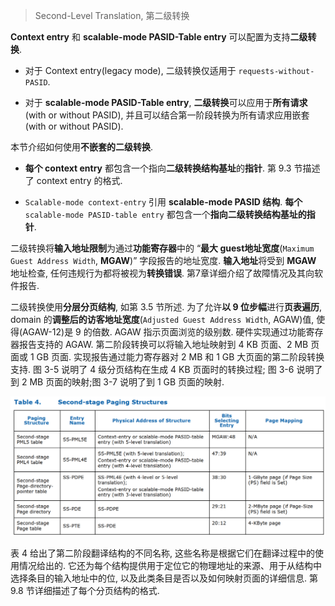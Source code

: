 
> Second-Level Translation, 第二级转换

**Context entry** 和 **scalable-mode PASID-Table entry** 可以配置为支持**二级转换**.

* 对于 Context entry(legacy mode), 二级转换仅适用于 `requests-without-PASID`.

* 对于 **scalable-mode PASID-Table entry**, **二级转换**可以应用于**所有请求**(with or without PASID), 并且可以结合第一阶段转换为所有请求应用嵌套(with or without PASID).

本节介绍如何使用**不嵌套的二级转换**.

* **每个 context entry** 都包含一个指向**二级转换结构基址**的**指针**. 第 9.3 节描述了 context entry 的格式.

* `Scalable-mode context-entry` 引用 **scalable-mode PASID 结构**. **每个** `scalable-mode PASID-table entry` 都包含一个**指向二级转换结构基址的指针**.

二级转换将**输入地址限制**为通过**功能寄存器**中的 “**最大 guest地址宽度**(`Maximum Guest Address Width`, **MGAW**)” 字段报告的地址宽度. **输入地址**将受到 **MGAW** 地址检查, 任何违规行为都将被视为**转换错误**. 第7章详细介绍了故障情况及其向软件报告.

二级转换使用**分层分页结构**, 如第 3.5 节所述. 为了允许**以 9 位步幅**进行**页表遍历**, domain 的**调整后的访客地址宽度**(`Adjusted Guest Address Width`, AGAW)值, 使得(AGAW-12)是 9 的倍数.  AGAW 指示页面浏览的级别数. 硬件实现通过功能寄存器报告支持的 AGAW. 第二阶段转换可以将输入地址映射到 4 KB 页面、2 MB 页面或 1 GB 页面. 实现报告通过能力寄存器对 2 MB 和 1 GB 大页面的第二阶段转换支持. 图 3-5 说明了 4 级分页结构在生成 4 KB 页面时的转换过程; 图 3-6 说明了到 2 MB 页面的映射;图 3-7 说明了到 1 GB 页面的映射.

![2022-11-26-23-27-55.png](./images/2022-11-26-23-27-55.png)

表 4 给出了第二阶段翻译结构的不同名称, 这些名称是根据它们在翻译过程中的使用情况给出的. 它还为每个结构提供用于定位它的物理地址的来源、用于从结构中选择条目的输入地址中的位, 以及此类条目是否以及如何映射页面的详细信息. 第 9.8 节详细描述了每个分页结构的格式. 
